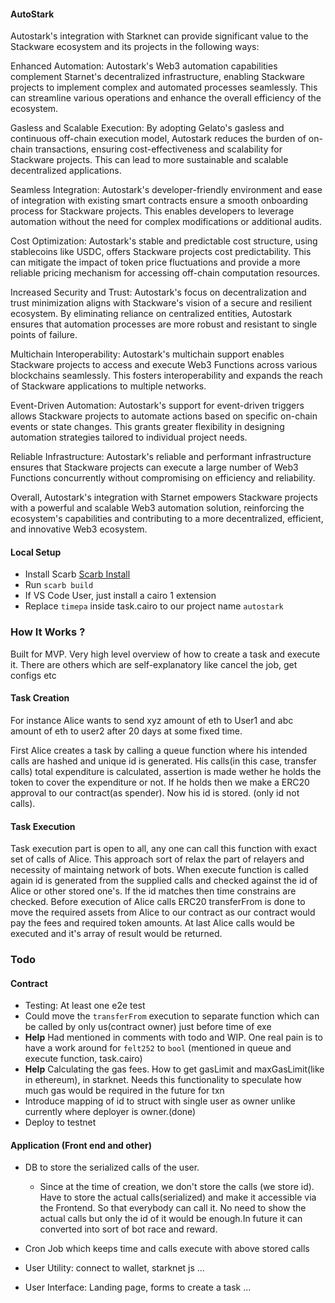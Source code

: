 #### AutoStark

Autostark's integration with Starknet can provide significant value to the Stackware ecosystem and its projects in the following ways:

Enhanced Automation: Autostark's Web3 automation capabilities complement Starnet's decentralized infrastructure, enabling Stackware projects to implement complex and automated processes seamlessly. This can streamline various operations and enhance the overall efficiency of the ecosystem.

Gasless and Scalable Execution: By adopting Gelato's gasless and continuous off-chain execution model, Autostark reduces the burden of on-chain transactions, ensuring cost-effectiveness and scalability for Stackware projects. This can lead to more sustainable and scalable decentralized applications.

Seamless Integration: Autostark's developer-friendly environment and ease of integration with existing smart contracts ensure a smooth onboarding process for Stackware projects. This enables developers to leverage automation without the need for complex modifications or additional audits.

Cost Optimization: Autostark's stable and predictable cost structure, using stablecoins like USDC, offers Stackware projects cost predictability. This can mitigate the impact of token price fluctuations and provide a more reliable pricing mechanism for accessing off-chain computation resources.

Increased Security and Trust: Autostark's focus on decentralization and trust minimization aligns with Stackware's vision of a secure and resilient ecosystem. By eliminating reliance on centralized entities, Autostark ensures that automation processes are more robust and resistant to single points of failure.

Multichain Interoperability: Autostark's multichain support enables Stackware projects to access and execute Web3 Functions across various blockchains seamlessly. This fosters interoperability and expands the reach of Stackware applications to multiple networks.

Event-Driven Automation: Autostark's support for event-driven triggers allows Stackware projects to automate actions based on specific on-chain events or state changes. This grants greater flexibility in designing automation strategies tailored to individual project needs.

Reliable Infrastructure: Autostark's reliable and performant infrastructure ensures that Stackware projects can execute a large number of Web3 Functions concurrently without compromising on efficiency and reliability.

Overall, Autostark's integration with Starnet empowers Stackware projects with a powerful and scalable Web3 automation solution, reinforcing the ecosystem's capabilities and contributing to a more decentralized, efficient, and innovative Web3 ecosystem.






#### Local Setup

- Install Scarb [Scarb Install](https://docs.swmansion.com/scarb/download)
- Run `scarb build`
- If VS Code User, just install a cairo 1 extension
- Replace `timepa` inside task.cairo to our project name `autostark`

### How It Works ?

Built for MVP. Very high level overview of how to create a task and execute it. There are others which are self-explanatory like cancel the job, get configs etc

#### Task Creation

For instance Alice wants to send xyz amount of eth to User1 and abc amount of eth to user2 after 20 days at some fixed time.

First Alice creates a task by calling a queue function where his intended calls are hashed and unique id is generated. His calls(in this case, transfer calls) total expenditure is calculated, assertion is made wether he holds the token to cover the expenditure or not. If he holds then we make a ERC20 approval to our contract(as spender). Now his id is stored. (only id not calls).

#### Task Execution

Task execution part is open to all, any one can call this function with exact set of calls of Alice. This approach sort of relax the part of relayers and necessity of maintaing network of bots. When execute function is called again id is generated from the supplied calls and checked against the id of Alice or other stored one's. If the id matches then time constrains are checked. Before execution of Alice calls ERC20 transferFrom is done to move the required assets from Alice to our contract as our contract would pay the fees and required token amounts. At last Alice calls would be executed and it's array of result would be returned.

### Todo

#### Contract

- Testing: At least one e2e test
- Could move the `transferFrom` execution to separate function which can be called by only us(contract owner) just before time of exe
- **Help** Had mentioned in comments with todo and WIP. One real pain is to have a work around for `felt252` to `bool` (mentioned in queue and execute function, task.cairo)
- **Help** Calculating the gas fees. How to get gasLimit and maxGasLimit(like in ethereum), in starknet. Needs this functionality to speculate how much gas would be required in the future for txn
- Introduce mapping of id to struct with single user as owner unlike currently where deployer is owner.(done)
- Deploy to testnet

#### Application (Front end and other)

- DB to store the serialized calls of the user.

  - Since at the time of creation, we don't store the calls (we store id). Have to store the actual calls(serialized) and make it accessible via the Frontend. So that everybody can call it. No need to show the actual calls but only the id of it would be enough.In future it can converted into sort of bot race and reward.

- Cron Job which keeps time and calls execute with above stored calls

- User Utility: connect to wallet, starknet js ...

- User Interface: Landing page, forms to create a task ...

